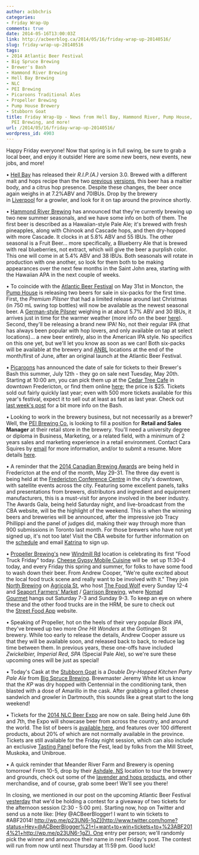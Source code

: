 ```yaml
---
author: acbbchris
categories:
- Friday Wrap-Up
comments: true
date: 2014-05-16T13:00:03Z
link: http://acbeerblog.ca/2014/05/16/friday-wrap-up-20140516/
slug: friday-wrap-up-20140516
tags:
- 2014 Atlantic Beer Festival
- Big Spruce Brewing
- Brewer's Bash
- Hammond River Brewing
- Hell Bay Brewing
- NLC
- PEI Brewing
- Picaroons Traditional Ales
- Propeller Brewing
- Pump House Brewery
- Stubborn Goat
title: Friday Wrap-Up - News from Hell Bay, Hammond River, Pump House, Picaroons,
  PEI Brewing, and more!
url: /2014/05/16/friday-wrap-up-20140516/
wordpress_id: 4903
---
```


Happy Friday everyone! Now that spring is in full swing, be sure to grab a local beer, and enjoy it outside! Here are some new beers, new events, new jobs, and more!

• [Hell Bay](http://www.hellbaybrewing.com/) has released their _R.I.P.(A.)_ version 3.0. Brewed with a different malt and hops recipe than the two [previous](http://atlanticcanadabeerblog.wordpress.com/2014/01/17/friday-wrap-up-20140117/) [versions](http://atlanticcanadabeerblog.wordpress.com/2014/03/07/friday-wrap-up-20140307/), this beer has a maltier body, and a citrus hop presence. Despite these changes, the beer once again weighs in at 7.2%ABV and 70IBUs. Drop by the brewery in [Liverpool](http://goo.gl/maps/OPq1P) for a growler, and look for it on tap around the province shortly.

• [Hammond River Brewing](https://www.facebook.com/hammondriverbrewery) has announced that they're currently brewing up two new summer seasonals, and we have some info on both of them. The first beer is described as a Hawaiian-style Pale Ale; it's brewed with fresh pineapples, along with Chinook and Cascade hops, and then dry-hopped with more Cascade. It clocks in at 5.8% ABV and 55 IBUs. The other seasonal is a Fruit Beer... more specifically, a Blueberry Ale that is brewed with real blueberries, not extract, which will give the beer a purplish color. This one will come in at 5.4% ABV and 38 IBUs. Both seasonals will rotate in production with one another, so look for them both to be making appearances over the next few months in the Saint John area, starting with the Hawaiian APA in the next couple of weeks.

• To coincide with the [Atlantic Beer Festival](http://atlanticbeerfestival.ca/) on May 31st in Moncton, the [Pump House](http://beer.pumphousebrewery.ca/) is releasing two beers for sale in six-packs for the first time. First, the _Premium Pilsner_ that had a limited release around last Christmas (in 750 mL swing top bottles) will now be available as the newest seasonal beer. A [German-style Pilsner](http://www.bjcp.org/2008styles/style02.php#1a) weighing in at about 5.7% ABV and 30 IBUs, it arrives just in time for the warmer weather (more info on the beer [here](http://atlanticcanadabeerblog.wordpress.com/2013/11/22/friday-wrap-up-20131122/)). Second, they'll be releasing a brand new IPA! No, not their regular IPA (that has always been popular with hop lovers, and only available on tap at select locations)... a new beer entirely, also in the American IPA style. No specifics on this one yet, but we'll let you know as soon as we can! Both six-packs will be available at the brewery and [ANBL](http://www.nbliquor.com/) locations at the end of the month/first of June, after an original launch at the Atlantic Beer Festival.

• [Picaroons](https://www.facebook.com/picaroons) has announced the date of sale for tickets to their Brewer's Bash this summer, July 12th - they go on sale next Tuesday, May 20th. Starting at 10:00 am, you can pick them up at the [Cedar Tree Cafe](https://www.facebook.com/cedartreecafe) in downtown Fredericton, or find them online [here](https://etixnow.com/events/brewers-bash-jul-12); the price is $25. Tickets sold out fairly quickly last year; even with 500 more tickets available for this year's festival, expect it to sell out at least as fast as last year. Check out [last week's post](http://atlanticcanadabeerblog.wordpress.com/2014/05/09/friday-wrap-up-20140509/) for a bit more info on the Bash.

• Looking to work in the brewery business, but not necessarily as a brewer? Well, the [PEI Brewing Co.](http://peibrewingcompany.com/) is looking to fill a position for **Retail and Sales Manager** at their retail store in the brewery. You'll need a university degree or diploma in Business, Marketing, or a related field, with a minimum of 2 years sales and marketing experience in a retail environment. Contact Cara Squires by [email](mailto:csquires<at>peibrewingcompany.com) for more information, and/or to submit a resume. More details [here](https://pbs.twimg.com/media/BnnAB59IAAMJ0_5.jpg:large).

• A reminder that the [2014 Canadian Brewing Awards](http://www.canadianbrewingawards.com/) are being held in Fredericton at the end of the month, May 29-31. The three day event is being held at the [Fredericton Conference Centre](http://www.frederictonconventions.ca/) in the city's downtown, with satellite events across the city. Featuring some excellent panels, talks and presentations from brewers, distributors and ingredient and equipment manufacturers, this is a must-visit for anyone involved in the beer industry. The Awards Gala, being held Saturday night, and live-broadcast from the CBA website, will be the highlight of the weekend. This is when the winning beers and breweries will be announced, after the impressive job Tracy Phillippi and the panel of judges did, making their way through more than 900 submissions in Toronto last month. For those brewers who have not yet signed up, it's not too late! Visit the CBA website for further information on the [schedule](http://www.canadianbrewingawards.com/schedule/) and email [Katrina](mailto:kristina<at>tapsmedia.ca) to sign up.

• [Propeller Brewing's](http://www.drinkpropeller.ca/) new [Windmill Rd](http://goo.gl/maps/R4UcZ) location is celebrating its first "Food Truck Friday" today. [Cheese Gypsy Mobile Cuisine](http://www.cheesegypsy.ca/) will be  set up 11:30-4 today, and every Friday this spring and summer, for folks to have some food to wash down their beer. From Andrew Cooper, "We're quite excited about the local food truck scene and really want to be involved with it." They join [North Brewing](http://www.northbrewing.ca/) on [Agricola St](http://goo.gl/maps/ep9HX), who host [The Food Wolf](http://www.thefoodwolf.com/) every Sunday 12-4 and [Seaport Farmers' Market](http://www.halifaxfarmersmarket.com/) / [Garrison Brewing](http://www.garrisonbrewing.com/), where [Nomad Gourmet](http://www.nomadgourmet.ca/) hangs out Saturday 7-3 and Sunday 9-3. To keep an eye on where these and the other food trucks are in the HRM, be sure to check out the [Street Food App](http://streetfoodapp.com/halifax) website.

• Speaking of Propeller, hot on the heels of their very popular _Black IPA_, they've brewed up two more _One Hit Wonders_ at the Gottingen St brewery. While too early to release the details, Andrew Cooper assure us that they will be available soon, and released back to back, to reduce lag time between them. In previous years, these one-offs have included _Zwickelbier,_ _Imperial Red_, _SPA_ (Special Pale Ale), so we're sure these upcoming ones will be just as special!

• Today's Cask at the [Stubborn Goat](http://www.stubborngoat.ca/) is a _Double Dry-Hopped Kitchen Party Pale Ale_ from [Big Spruce Brewing](http://www.bigspruce.ca/). Brewmaster Jeremy White let us know that the _KP_ was dry hopped with Centennial in the conditioning tank, then blasted with a dose of Amarillo in the cask. After grabbing a grilled cheese sandwich and growler in Dartmouth, this sounds like a great start to the long weekend!

• Tickets for the [2014 NLC Beer Expo](http://www.nlliquor.com/events/special-events/beer-expo-2014) are now on sale. Being held June 6th and 7th, the Expo will showcase beer from across the country, and around the world. The list of beers is [available here](http://www.nlliquor.com/events/special-events/~/media/Images/BeerExpo%202014/BE14%20Beer%20Expo%20Booklet%20web.ashx), and features over 100 different products, about 20% of which are not normally available in the province. Tickets are still available for the Friday night session, which can also include an exclusive [Tasting Panel](http://www.nlliquor.com/events/special-events/beer-expo-2014#Tasting%20Panel) before the Fest, lead by folks from the Mill Street, Muskoka, and Unibroue.

• A quick reminder that Meander River Farm and Brewery is opening tomorrow! From 10-5, drop by their [Ashdale, NS](https://maps.google.ca/maps?q=Meander+River+Farm+%26+Brewery,+Woodville+Road,+Mount+Uniacke,+NS&hl=en&sll=45.011419,-63.816833&sspn=0.321842,0.837021&oq=meander+&hq=Meander+River+Farm+%26+Brewery,&hnear=Woodville+Rd,+Mt+Uniacke,+Nova+Scotia+B0N+1Z0&t=m&z=14) location to tour the brewery and grounds, check out some of the [lavender and hops products](https://www.facebook.com/media/set/?set=a.450059421706705.101900.166978860014764&type=1), and other merchandise, and of course, grab some beer! We'll see you there!

In closing, we mentioned in our post on the upcoming Atlantic Beer Festival [yesterday](http://atlanticcanadabeerblog.wordpress.com/2014/05/15/details-on-the-2014-atlantic-beer-festival/) that we'd be holding a contest for a giveaway of two tickets for the afternoon session (2:30 - 5:00 pm). Starting now, hop on Twitter and send us a note like: [Hey @ACBeerBlogger! I want to win tickets to #ABF2014! http://wp.me/p23UN6-1gZ](http://www.twitter.com/home?status=Hey+@ACBeerBlogger%21+I+want+to+win+tickets+to+%23ABF2014%21+http://wp.me/p23UN6-1gZ). One entry per person; we'll randomly pick the winner and announce their name in next Friday's post. The contest will run from now until next Thursday at 11:59 pm. Good luck!
